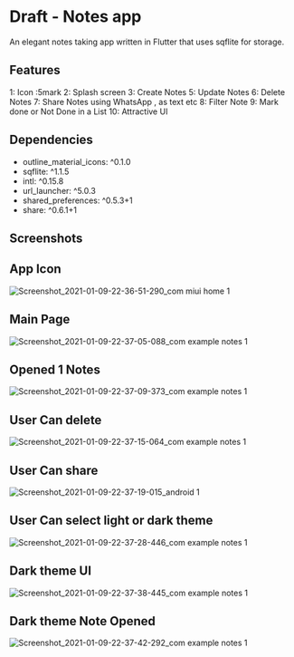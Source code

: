 # Draft - Notes app

An elegant notes taking app written in Flutter that uses sqflite for storage.

## Features
1: Icon :5mark
2: Splash screen
3: Create Notes 
5: Update Notes 
6: Delete Notes 
7: Share Notes using WhatsApp , as text etc
8: Filter Note
9: Mark done or Not Done in a List
10: Attractive UI

## Dependencies
- outline_material_icons: ^0.1.0
- sqflite: ^1.1.5
- intl: ^0.15.8
- url_launcher: ^5.0.3
- shared_preferences: ^0.5.3+1
- share: ^0.6.1+1


## Screenshots
## App Icon
![Screenshot_2021-01-09-22-36-51-290_com miui home 1](https://user-images.githubusercontent.com/73903186/104104802-299ea180-52cc-11eb-8011-3b1d1153085f.jpg)
## Main Page
![Screenshot_2021-01-09-22-37-05-088_com example notes 1](https://user-images.githubusercontent.com/73903186/104104804-2e635580-52cc-11eb-9bf4-059bab874025.jpg)
## Opened 1 Notes
![Screenshot_2021-01-09-22-37-09-373_com example notes 1](https://user-images.githubusercontent.com/73903186/104104816-3c18db00-52cc-11eb-9146-d212333eea7e.jpg)
## User Can delete
![Screenshot_2021-01-09-22-37-15-064_com example notes 1](https://user-images.githubusercontent.com/73903186/104104817-3cb17180-52cc-11eb-9a4f-e1f79efb410f.jpg)
## User Can share
![Screenshot_2021-01-09-22-37-19-015_android 1](https://user-images.githubusercontent.com/73903186/104104821-4044f880-52cc-11eb-9c28-0bde8cbc6b53.jpg)
## User Can select light or dark theme
![Screenshot_2021-01-09-22-37-28-446_com example notes 1](https://user-images.githubusercontent.com/73903186/104104825-48049d00-52cc-11eb-911f-1793dd181f76.jpg)
## Dark theme UI
![Screenshot_2021-01-09-22-37-38-445_com example notes 1](https://user-images.githubusercontent.com/73903186/104104832-4e931480-52cc-11eb-8889-01545051dff9.jpg)
##  Dark theme Note Opened
![Screenshot_2021-01-09-22-37-42-292_com example notes 1](https://user-images.githubusercontent.com/73903186/104104850-5f438a80-52cc-11eb-8e6a-9e58524fe1d4.jpg)



